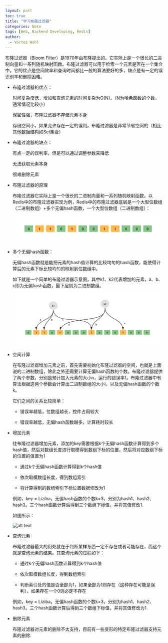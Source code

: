 ```yaml
---
layout: post
toc: true
title: "学习布隆过滤器"
categories: Note
tags: [Web, Backend Developing, Redis]
author:
  - Vortez Wohl
---
```

布隆过滤器（Bloom Filter）是1970年由布隆提出的。它实际上是一个很长的二进制向量和一系列随机映射函数。布隆过滤器可以用于检索一个元素是否在一个集合中。它的优点是空间效率和查询时间都比一般的算法要好的多，缺点是有一定的误识别率和删除困难。

- 布隆过滤器的优点：

    时间复杂度低，增加和查询元素的时间复杂为O(N)，（N为哈希函数的个数，通常情况比较小）

    保密性强，布隆过滤器不存储元素本身

    存储空间小，如果允许存在一定的误判，布隆过滤器是非常节省空间的（相比其他数据结构如Set集合）

- 布隆过滤器的缺点：

    有点一定的误判率，但是可以通过调整参数来降低

    无法获取元素本身

    很难删除元素

- 布隆过滤器的原理

    布隆过滤器它实际上是一个很长的二进制向量和一系列随机映射函数。以Redis中的布隆过滤器实现为例，Redis中的布隆过滤器底层是一个大型位数组（二进制数组）+多个无偏hash函数，一个大型位数组（二进制数组）：

    ![alt text](/images/布隆过滤器/image-22.png)

- 多个无偏hash函数：

    无偏hash函数就是能把元素的hash值计算的比较均匀的hash函数，能使得计算后的元素下标比较均匀的映射到位数组中。

    如下就是一个简单的布隆过滤器示意图，其中k1、k2代表增加的元素，a、b、c即为无偏hash函数，最下层则为二进制数组。

    ![alt text](/images/布隆过滤器/image-23.png)

- 空间计算

    在布隆过滤器增加元素之前，首先需要初始化布隆过滤器的空间，也就是上面说的二进制数组，除此之外还需要计算无偏hash函数的个数。布隆过滤器提供了两个参数，分别是预计加入元素的大小n，运行的错误率f。布隆过滤器中有算法根据这两个参数会计算出二进制数组的大小l，以及无偏hash函数的个数k。

    它们之间的关系比较简单：

    - 错误率越低，位数组越长，控件占用较大

    - 错误率越低，无偏hash函数越多，计算耗时较长

- 增加元素

    往布隆过滤器增加元素，添加的key需要根据k个无偏hash函数计算得到多个hash值，然后对数组长度进行取模得到数组下标的位置，然后将对应数组下标的位置的值置为1

    - 通过k个无偏hash函数计算得到k个hash值

    - 依次取模数组长度，得到数组索引

    - 将计算得到的数组索引下标位置数据修改为1

    例如，key = Liziba，无偏hash函数的个数k=3，分别为hash1、hash2、hash3。三个hash函数计算后得到三个数组下标值，并将其值修改1.

    如图所示：

    ![alt text](image-24.png)

- 查询元素

    布隆过滤器最大的用处就在于判断某样东西一定不存在或者可能存在，而这个就是查询元素的结果。其查询元素的过程如下：

    - 通过k个无偏hash函数计算得到k个hash值
    
    - 依次取模数组长度，得到数组索引
    
    - 判断索引处的值是否全部为1，如果全部为1则存在（这种存在可能是误判），如果存在一个0则必定不存在

    例如，key = Liziba，无偏hash函数的个数k=3，分别为hash1、hash2、hash3。三个hash函数计算后得到三个数组下标值，并将其值修改为1.
    
- 删除元素

    布隆过滤器对元素的删除不太支持，目前有一些变形的特定布隆过滤器支持元素的删除.
